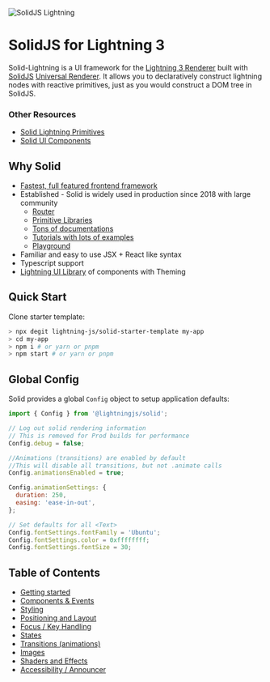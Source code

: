 <p>
  <img src="https://assets.solidjs.com/banner?project=Library&type=solid-lightning" alt="SolidJS Lightning" />
</p>

# SolidJS for Lightning 3

Solid-Lightning is a UI framework for the [Lightning 3 Renderer](https://github.com/lightning-js/renderer) built with [SolidJS](https://www.solidjs.com/) [Universal Renderer](https://github.com/solidjs/solid/releases/tag/v1.2.0). It allows you to declaratively construct lightning nodes with reactive primitives, just as you would construct a DOM tree in SolidJS.

### Other Resources

- [Solid Lightning Primitives](https://github.com/lightning-js/solid-primitives)
- [Solid UI Components](https://github.com/lightning-js/ui-components)

## Why Solid

- [Fastest, full featured frontend framework](https://dev.to/ryansolid/introducing-the-solidjs-ui-library-4mck)
- Established - Solid is widely used in production since 2018 with large community
  - [Router](https://github.com/solidjs/solid-router)
  - [Primitive Libraries](https://github.com/solidjs-community/solid-primitives)
  - [Tons of documentations](https://docs.solidjs.com/)
  - [Tutorials with lots of examples]()
  - [Playground](https://playground.solidjs.com/)
- Familiar and easy to use JSX + React like syntax
- Typescript support
- [Lightning UI Library](https://github.com/lightning-js/ui-components) of components with Theming

## Quick Start

Clone starter template:

```sh
> npx degit lightning-js/solid-starter-template my-app
> cd my-app
> npm i # or yarn or pnpm
> npm start # or yarn or pnpm
```

## Global Config

Solid provides a global `Config` object to setup application defaults:

```js
import { Config } from '@lightningjs/solid';

// Log out solid rendering information
// This is removed for Prod builds for performance
Config.debug = false;

//Animations (transitions) are enabled by default
//This will disable all transitions, but not .animate calls
Config.animationsEnabled = true;

Config.animationSettings: {
  duration: 250,
  easing: 'ease-in-out',
};

// Set defaults for all <Text>
Config.fontSettings.fontFamily = 'Ubuntu';
Config.fontSettings.color = 0xffffffff;
Config.fontSettings.fontSize = 30;

```

## Table of Contents

- [Getting started](getting_started.md)
- [Components & Events](components.md)
- [Styling](styling.md)
- [Positioning and Layout](layout.md)
- [Focus / Key Handling](keyhandling.md)
- [States](states.md)
- [Transitions (animations)](transitions.md)
- [Images](images.md)
- [Shaders and Effects](effects.md)
- [Accessibility / Announcer](a11y.md)
